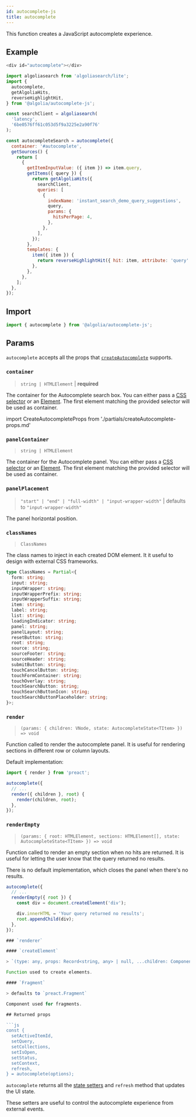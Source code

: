 ```yaml
---
id: autocomplete-js
title: autocomplete
---
```


This function creates a JavaScript autocomplete experience.

## Example

```js title="HTML"
<div id="autocomplete"></div>
```

```js title="JavaScript"
import algoliasearch from 'algoliasearch/lite';
import {
  autocomplete,
  getAlgoliaHits,
  reverseHighlightHit,
} from '@algolia/autocomplete-js';

const searchClient = algoliasearch(
  'latency',
  '6be0576ff61c053d5f9a3225e2a90f76'
);

const autocompleteSearch = autocomplete({
  container: '#autocomplete',
  getSources() {
    return [
      {
        getItemInputValue: ({ item }) => item.query,
        getItems({ query }) {
          return getAlgoliaHits({
            searchClient,
            queries: [
              {
                indexName: 'instant_search_demo_query_suggestions',
                query,
                params: {
                  hitsPerPage: 4,
                },
              },
            ],
          });
        },
        templates: {
          item({ item }) {
            return reverseHighlightHit({ hit: item, attribute: 'query' });
          },
        },
      },
    ];
  },
});
```

## Import

```ts
import { autocomplete } from '@algolia/autocomplete-js';
```

## Params

`autocomplete` accepts all the props that [`createAutocomplete`](/docs/createAutocomplete#reference) supports.

### `container`

> `string | HTMLElement` | **required**

The container for the Autocomplete search box. You can either pass a [CSS selector](https://developer.mozilla.org/docs/Web/CSS/CSS_Selectors) or an [Element](https://developer.mozilla.org/docs/Web/API/HTMLElement). The first element matching the provided selector will be used as container.

import CreateAutocompleteProps from './partials/createAutocomplete-props.md'

<CreateAutocompleteProps />

### `panelContainer`

> `string | HTMLElement`

The container for the Autocomplete panel. You can either pass a [CSS selector](https://developer.mozilla.org/docs/Web/CSS/CSS_Selectors) or an [Element](https://developer.mozilla.org/docs/Web/API/HTMLElement). The first element matching the provided selector will be used as container.

### `panelPlacement`

> `"start" | "end" | "full-width" | "input-wrapper-width"` | defaults to `"input-wrapper-width"`

The panel horizontal position.

### `classNames`

> `ClassNames`

The class names to inject in each created DOM element. It it useful to design with external CSS frameworks.

```ts
type ClassNames = Partial<{
  form: string;
  input: string;
  inputWrapper: string;
  inputWrapperPrefix: string;
  inputWrapperSuffix: string;
  item: string;
  label: string;
  list: string;
  loadingIndicator: string;
  panel: string;
  panelLayout: string;
  resetButton: string;
  root: string;
  source: string;
  sourceFooter: string;
  sourceHeader: string;
  submitButton: string;
  touchCancelButton: string;
  touchFormContainer: string;
  touchOverlay: string;
  touchSearchButton: string;
  touchSearchButtonIcon: string;
  touchSearchButtonPlaceholder: string;
}>;
```

### `render`

> `(params: { children: VNode, state: AutocompleteState<TItem> }) => void`

Function called to render the autocomplete panel. It is useful for rendering sections in different row or column layouts.

Default implementation:

```js
import { render } from 'preact';

autocomplete({
  // ...
  render({ children }, root) {
    render(children, root);
  },
});
```

### `renderEmpty`

> `(params: { root: HTMLElement, sections: HTMLElement[], state: AutocompleteState<TItem> }) => void`

Function called to render an empty section when no hits are returned. It is useful for letting the user know that the query returned no results.

There is no default implementation, which closes the panel when there's no results.

````js
autocomplete({
  // ...
  renderEmpty({ root }) {
    const div = document.createElement('div');

    div.innerHTML = 'Your query returned no results';
    root.appendChild(div);
  },
});

### `renderer`

#### `createElement`

> `(type: any, props: Record<string, any> | null, ...children: ComponentChildren[]) => VNode` | defaults to `preact.createElement`

Function used to create elements.

#### `Fragment`

> defaults to `preact.Fragment`

Component used for fragments.

## Returned props

```js
const {
  setActiveItemId,
  setQuery,
  setCollections,
  setIsOpen,
  setStatus,
  setContext,
  refresh,
} = autocomplete(options);
````

`autocomplete` returns all the [state setters](state#setters) and `refresh` method that updates the UI state.

These setters are useful to control the autocomplete experience from external events.

